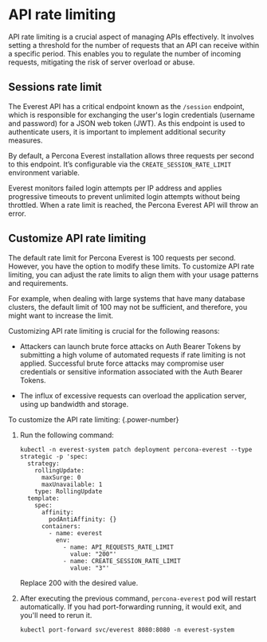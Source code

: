 # API rate limiting


API rate limiting is a crucial aspect of managing APIs effectively. It involves setting a threshold for the number of requests that an API can receive within a specific period. This enables you to regulate the number of incoming requests, mitigating the risk of server overload or abuse. 


## Sessions rate limit

The Everest API has a critical endpoint known as the `/session` endpoint, which is responsible for exchanging the user's login credentials (username and password) for a JSON web token (JWT). As this endpoint is used to authenticate users, it is important to implement additional security measures.

By default, a Percona Everest installation allows three requests per second to this endpoint. It’s configurable via the `CREATE_SESSION_RATE_LIMIT` environment variable.

Everest monitors failed login attempts per IP address and applies progressive timeouts to prevent unlimited login attempts without being throttled. When a rate limit is reached, the Percona Everest API will throw an error.

  
## Customize API rate limiting

The default rate limit for Percona Everest is 100 requests per second. However, you have the option to modify these limits. To customize API rate limiting, you can adjust the rate limits to align them with your usage patterns and requirements.

For example, when dealing with large systems that have many database clusters, the default limit of 100 may not be sufficient, and therefore, you might want to increase the limit.

Customizing API rate limiting is crucial for the following reasons:

- Attackers can launch brute force attacks on Auth Bearer Tokens by submitting a high volume of automated requests if rate limiting is not applied. Successful brute force attacks may compromise user credentials or sensitive information associated with the Auth Bearer Tokens.

- The influx of excessive requests can overload the application server, using up bandwidth and storage.


To customize the API rate limiting:
{.power-number}

1. Run the following command:

    ```
    kubectl -n everest-system patch deployment percona-everest --type strategic -p 'spec:
      strategy:
        rollingUpdate:
          maxSurge: 0
          maxUnavailable: 1
        type: RollingUpdate
      template:
        spec:
          affinity:
            podAntiAffinity: {}
          containers:
            - name: everest
              env:
                - name: API_REQUESTS_RATE_LIMIT
                  value: "200"' 
                - name: CREATE_SESSION_RATE_LIMIT
                  value: "3"' 
    ```

    Replace 200 with the desired value.

2. After executing the previous command, `percona-everest` pod will restart automatically. If you had port-forwarding running, it would exit, and you'll need to rerun it.

      ```
      kubectl port-forward svc/everest 8080:8080 -n everest-system
      ```








